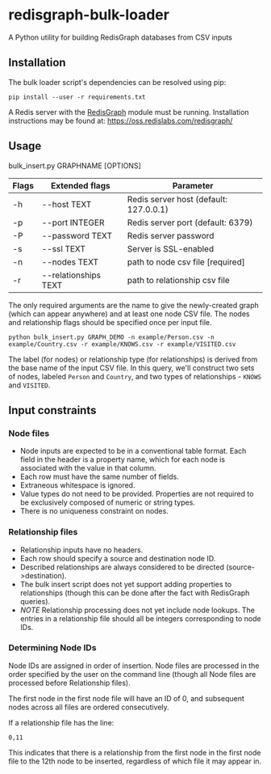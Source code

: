 # redisgraph-bulk-loader
A Python utility for building RedisGraph databases from CSV inputs

## Installation
The bulk loader script's dependencies can be resolved using pip:
```
pip install --user -r requirements.txt
```

A Redis server with the [RedisGraph](https://github.com/RedisLabsModules/RedisGraph) module must be running. Installation instructions may be found at:
https://oss.redislabs.com/redisgraph/

## Usage
bulk_insert.py GRAPHNAME [OPTIONS]

| Flags   | Extended flags        |    Parameter                                 |
|---------|-----------------------|----------------------------------------------|
|  -h     | --host TEXT           |    Redis server host (default: 127.0.0.1)    |
|  -p     | --port INTEGER        |    Redis server port   (default: 6379)       |
|  -P     | --password TEXT       |    Redis server password                     |
|  -s     | --ssl TEXT            |    Server is SSL-enabled                     |
|  -n     | --nodes TEXT          |    path to node csv file  [required]         |
|  -r     | --relationships TEXT  |    path to relationship csv file             |

The only required arguments are the name to give the newly-created graph (which can appear anywhere) and at least one node CSV file.
The nodes and relationship flags should be specified once per input file.

```
python bulk_insert.py GRAPH_DEMO -n example/Person.csv -n example/Country.csv -r example/KNOWS.csv -r example/VISITED.csv
```
The label (for nodes) or relationship type (for relationships) is derived from the base name of the input CSV file. In this query, we'll construct two sets of nodes, labeled `Person` and `Country`, and two types of relationships - `KNOWS` and `VISITED`.

## Input constraints
### Node files
- Node inputs are expected to be in a conventional table format. Each field in the header is a property name, which for each node is associated with the value in that column.
- Each row must have the same number of fields.
- Extraneous whitespace is ignored.
- Value types do not need to be provided. Properties are not required to be exclusively composed of numeric or string types.
- There is no uniqueness constraint on nodes.

### Relationship files
- Relationship inputs have no headers.
- Each row should specify a source and destination node ID.
- Described relationships are always considered to be directed (source->destination).
- The bulk insert script does not yet support adding properties to relationships (though this can be done after the fact with RedisGraph queries).
- _NOTE_ Relationship processing does not yet include node lookups. The entries in a relationship file should all be integers corresponding to node IDs.


### Determining Node IDs
Node IDs are assigned in order of insertion. Node files are processed in the order specified by the user on the command line (though all Node files are processed before Relationship files).

The first node in the first node file will have an ID of 0, and subsequent nodes across all files are ordered consecutively.

If a relationship file has the line:
```
0,11
```
This indicates that there is a relationship from the first node in the first node file to the 12th node to be inserted, regardless of which file it may appear in.

